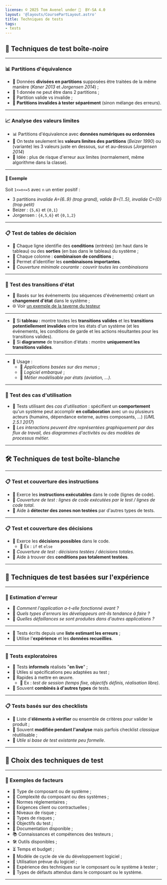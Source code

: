 ```yaml
---
license: © 2025 Tom Avenel under 󰵫  BY-SA 4.0
layout: '@layouts/CoursePartLayout.astro'
title: Techniques de tests
tags:
- tests
---
```


## 🧩 Techniques de test boîte-noire

---

### 📊 Partitions d'équivalence

- 📂 Données **divisées en partitions** supposées être traitées de la même manière (_Kaner 2013_ et _Jorgensen 2014_) ;
- 📌 1 donnée ne peut être dans 2 partitions ;
- 📌 Partition valide vs invalide ;
- 📌 **Partitions invalides à tester séparément** (sinon mélange des erreurs).

---

### 📈 Analyse des valeurs limites

- 📊 Partitions d'équivalence avec **données numériques ou ordonnées**
- 📌 On teste seulement les **valeurs limites des partitions** (_Beizer 1990_) ou (variante) les 3 valeurs juste en dessous, sur et au-dessus (_Jorgensen 2014_)
- 🎯 Idée : plus de risque d'erreur aux limites (normalement, même algorithme dans la classe).

---

#### 📌 Exemple

Soit `1<=n<=5` avec `n` un entier positif :
- 3 partitions _invalide A={6..9} (trop grand), valide B={1..5}, invalide C={0} (trop petit)_
- Beizer : `{5,6}` et `{0,1}`
- Jorgensen : `{4,5,6}` et `{0,1,2}`

---

### 📋 Test de tables de décision

- 📌 Chaque ligne identifie des **conditions** (entrées) (en haut dans le tableau) ou des **sorties** (en bas dans le tableau) du système ;
- 📌 Chaque colonne : **combinaison de conditions** ;
- 🎯 Permet d'identifier les **combinaisons importantes**.
- 📌 _Couverture minimale courante : couvrir toutes les combinaisons_

---

### 🔄 Test des transitions d'état

- 📌 Basés sur les événements (ou séquences d'événements) créant un **changement d'état** dans le système ;
- 🌐 Voir [un exemple de la taverne du testeur](https://latavernedutesteur.fr/2018/10/02/techniques-basees-sur-les-specifications-4-7-les-tests-de-transition-detat/)

---

- 📌 Si **tableau** : montre toutes les **transitions valides** et les **transitions potentiellement invalides** entre les états d'un système (et les événements, les conditions de garde et les actions résultantes pour les transitions valides).
- 📌 Si **diagramme** de transition d'états : montre **uniquement les transitions valides**.

---

- 📌 Usage :
  - 📌 _Applications basées sur des menus_ ;
  - 📌 _Logiciel embarqué_ ;
  - 📌 _Métier modélisable par états (aviation, ...)_.

---

### 👥 Test des cas d'utilisation

- 📌 Tests utilisant des _cas d'utilisation_ : spécifient un **comportement** qu'un système peut accomplir **en collaboration** avec un ou plusieurs acteurs (humains, dépendance externe, autres composants, ...) (_UML 2.5.1 2017_)
- 📌 _Les interactions peuvent être représentées graphiquement par des flux de travail, des diagrammes d'activités ou des modèles de processus métier._

---

## 🛠️ Techniques de test boîte-blanche

---

### 📋 Test et couverture des instructions

- 📌 Exerce les **instructions exécutables** dans le code (lignes de code).
- 📌 _Couverture de test : lignes de code exécutées par le test / lignes de code total_.
- 🎯 Aide à **détecter des zones non testées** par d'autres types de tests.

---

### 📋 Test et couverture des décisions

- 📌 Exerce les **décisions possibles** dans le code.
  - 📌 Ex : `if` et `else`
- 📌 _Couverture de test : décisions testées / décisions totales_.
- 🎯 Aide à trouver des **conditions pas totalement testées**.

---

## 🧪 Techniques de test basées sur l'expérience

---

### 📌 Estimation d'erreur

- 📌 _Comment l'application a-t-elle fonctionné avant ?_
- 📌 _Quels types d'erreurs les développeurs ont-ils tendance à faire ?_
- 📌 _Quelles défaillances se sont produites dans d'autres applications ?_

---

- 📌 Tests écrits depuis une **liste estimant les erreurs** ;
- 📌 Utilise l'**expérience** et les **données recueillies**.

---

### 🧪 Tests exploratoires

- 📌 Tests **informels** réalisés "**en live**" ;
- 🎯 Utiles si spécifications peu adaptées au test ;
- 🏃 Rapides à mettre en œuvre.
  - 📌 Ex : _test de session (temps fixe, objectifs définis, réalisation libre)_.
- 🔄 Souvent **combinés à d'autres types** de tests.

---

### 📋 Tests basés sur des checklists

- 📌 Liste d'**éléments à vérifier** ou ensemble de critères pour valider le produit ;
- 📌 Souvent **modifiée pendant l'analyse** mais parfois checklist _classique_ réutilisable ;
- 📌 _Utile si base de test existante peu formelle_.

---

## 🎯 Choix des techniques de test

---

### 📌 Exemples de facteurs

- 📌 Type de composant ou de système ;
- 📌 Complexité du composant ou des systèmes ;
- 📜 Normes réglementaires ;
- 📌 Exigences client ou contractuelles ;
- 📌 Niveaux de risque ;
- 📌 Types de risques ;
- 🎯 Objectifs du test ;
- 📜 Documentation disponible ;
- 📚 Connaissances et compétences des testeurs ;
- 🛠️ Outils disponibles ;
- ⏳ Temps et budget ;
- 🔄 Modèle de cycle de vie du développement logiciel ;
- 📌 Utilisation prévue du logiciel ;
- 📌 Expérience des techniques sur le composant ou le système à tester ;
- 🐛 Types de défauts attendus dans le composant ou le système.

---

